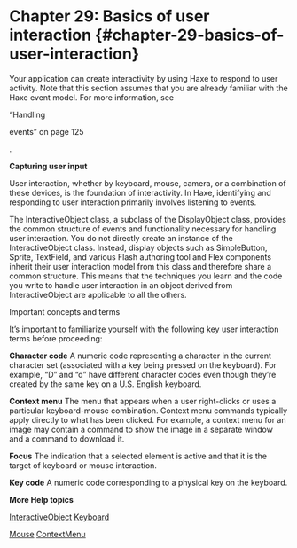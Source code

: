 # Chapter 29: Basics of user interaction {#chapter-29-basics-of-user-interaction}

Your application can create interactivity by using Haxe to respond to user activity. Note that this section assumes that you are already familiar with the Haxe event model. For more information, see

“Handling

events” on page 125

.

**Capturing user input**

User interaction, whether by keyboard, mouse, camera, or a combination of these devices, is the foundation of interactivity. In Haxe, identifying and responding to user interaction primarily involves listening to events.

The InteractiveObject class, a subclass of the DisplayObject class, provides the common structure of events and functionality necessary for handling user interaction. You do not directly create an instance of the InteractiveObject class. Instead, display objects such as SimpleButton, Sprite, TextField, and various Flash authoring tool and Flex components inherit their user interaction model from this class and therefore share a common structure. This means that the techniques you learn and the code you write to handle user interaction in an object derived from InteractiveObject are applicable to all the others.

Important concepts and terms

It’s important to familiarize yourself with the following key user interaction terms before proceeding:

**Character code** A numeric code representing a character in the current character set (associated with a key being pressed on the keyboard). For example, “D” and “d” have different character codes even though they’re created by the same key on a U.S. English keyboard.

**Context menu** The menu that appears when a user right-clicks or uses a particular keyboard-mouse combination. Context menu commands typically apply directly to what has been clicked. For example, a context menu for an image may contain a command to show the image in a separate window and a command to download it.

**Focus** The indication that a selected element is active and that it is the target of keyboard or mouse interaction.

**Key code** A numeric code corresponding to a physical key on the keyboard.

**More Help topics**

[InteractiveObject](https://api.openfl.org/openfl/display/InteractiveObject.html) [Keyboard](https://api.openfl.org/openfl/ui/Keyboard.html)

[Mouse](https://api.openfl.org/openfl/ui/Mouse.html) [ContextMenu](https://api.openfl.org/openfl/ui/ContextMenu.html)